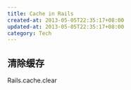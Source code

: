 ```yaml
---
title: Cache in Rails
created-at: 2013-05-05T22:35:17+08:00
updated-at: 2013-05-05T22:35:17+08:00
category: Tech
---
```


## 清除缓存
Rails.cache.clear
